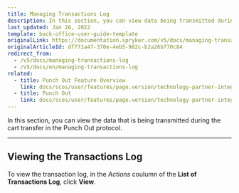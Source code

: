 ```yaml
---
title: Managing Transactions Log
description: In this section, you can view data being transmitted during the cart transfer in the Punch out protocol.
last_updated: Jan 26, 2022
template: back-office-user-guide-template
originalLink: https://documentation.spryker.com/v5/docs/managing-transactions-log
originalArticleId: df771a47-370e-4eb5-982c-b2a26b770c84
redirect_from:
  - /v5/docs/managing-transactions-log
  - /v5/docs/en/managing-transactions-log
related:
  - title: Punch Out Feature Overview
    link: docs/scos/user/features/page.version/technology-partner-integrations/punch-out/punch-out-feature-overview.html
  - title: Punch Out
    link: docs/scos/user/features/page.version/technology-partner-integrations/punch-out/punch-out.html
---
```


In this section, you can view the data that is being transmitted during the cart transfer in the Punch Out protocol.

---
## Viewing the Transactions Log
To view the transaction log, in the *Actions* coulumn of the **List of Transactions Log**, click **View**.


